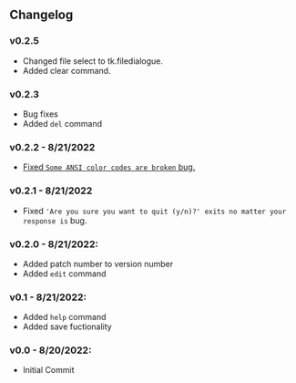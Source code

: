 ## Changelog
### v0.2.5
 * Changed file select to tk.filedialogue.
 * Added clear command.
### v0.2.3
 * Bug fixes
 * Added `del` command
### v0.2.2 - 8/21/2022
 * [Fixed `Some ANSI color codes are broken` bug.](https://github.com/newDan1/endless-sky-save-editor/issues/3)
### v0.2.1 - 8/21/2022
 * Fixed `'Are you sure you want to quit (y/n)?' exits no matter your response is` bug.
### v0.2.0 - 8/21/2022:
 - Added patch number to version number
 - Added `edit` command
### v0.1 - 8/21/2022:
 - Added `help` command
 - Added save fuctionality
### v0.0 - 8/20/2022:
 - Initial Commit
